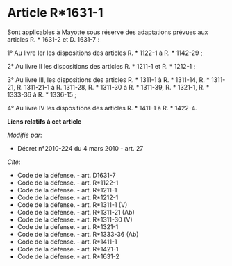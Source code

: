 # Article R*1631-1

Sont applicables à Mayotte sous réserve des adaptations prévues aux articles R. * 1631-2 et D. 1631-7 : 

1° Au livre Ier les dispositions des articles R. * 1122-1 à R. * 1142-29 ; 

2° Au livre II les dispositions des articles R. * 1211-1 et R. * 1212-1 ; 

3° Au livre III, les dispositions des articles R. * 1311-1 à R. * 1311-14, 
R. * 1311-21, R. 1311-21-1 à R. 1311-28, 
R. * 1311-30 à R. * 1311-39, R. * 1321-1, R. * 1333-36 à R. * 1336-15 ; 

4° Au livre IV les dispositions des articles R. * 1411-1 
à R. * 1422-4.

**Liens relatifs à cet article**

_Modifié par_:

  - Décret n°2010-224 du 4 mars 2010 - art. 27

_Cite_:

  - Code de la défense. - art. D1631-7
  - Code de la défense. - art. R*1122-1
  - Code de la défense. - art. R*1211-1
  - Code de la défense. - art. R*1212-1
  - Code de la défense. - art. R*1311-1 (V)
  - Code de la défense. - art. R*1311-21 (Ab)
  - Code de la défense. - art. R*1311-30 (V)
  - Code de la défense. - art. R*1321-1
  - Code de la défense. - art. R*1333-36 (Ab)
  - Code de la défense. - art. R*1411-1
  - Code de la défense. - art. R*1421-1
  - Code de la défense. - art. R*1631-2
